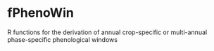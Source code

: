 # fPhenoWin
R functions for the derivation of annual crop-specific or multi-annual phase-specific phenological windows   
